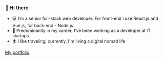 ### 👋 Hi there

- 💻 I’m a senior full-stack web developer. For front-end I use React.js and Vue.js, for back-end - Node.js.
- 🚀 Predominantly in my career, I've been working as a developer at IT startups
- 🏄 I like traveling, currently, I'm living a digital nomad life


[My portfolio](https://slava-nik.github.io/)

<!---
Slava-Nik/Slava-Nik is a ✨ special ✨ repository because its `README.md` (this file) appears on your GitHub profile.
You can click the Preview link to take a look at your changes.
--->
